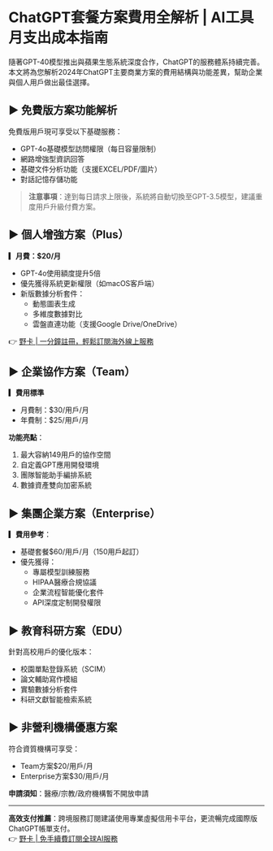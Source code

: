 # ChatGPT套餐方案費用全解析 | AI工具月支出成本指南

隨著GPT-40模型推出與蘋果生態系統深度合作，ChatGPT的服務體系持續完善。本文將為您解析2024年ChatGPT主要商業方案的費用結構與功能差異，幫助企業與個人用戶做出最佳選擇。

## ▶ 免費版方案功能解析
免費版用戶現可享受以下基礎服務：
- GPT-4o基礎模型訪問權限（每日容量限制）
- 網路增強型資訊回答
- 基礎文件分析功能（支援EXCEL/PDF/圖片）
- 對話記憶存儲功能

>**注意事項**：達到每日請求上限後，系統將自動切換至GPT-3.5模型，建議重度用戶升級付費方案。

## ▶ 個人增強方案（Plus）
**▎月費：$20/月**
- GPT-4o使用額度提升5倍
- 優先獲得系統更新權限（如macOS客戶端）
- 新版數據分析套件：
  - 動態圖表生成
  - 多維度數據對比
  - 雲盤直連功能（支援Google Drive/OneDrive）

👉 [野卡 | 一分鐘註冊，輕鬆訂閱海外線上服務](https://bbtdd.com/yeka)

## ▶ 企業協作方案（Team）
**▎費用標準**  
- 月費制：$30/用戶/月  
- 年費制：$25/用戶/月 

**功能亮點**：
1. 最大容納149用戶的協作空間
2. 自定義GPT應用開發環境
3. 團隊智能助手編排系統
4. 數據資產雙向加密系統

## ▶ 集團企業方案（Enterprise） 
**▎費用參考**：  
- 基礎套餐$60/用戶/月（150用戶起訂） 
- 優先獲得：
  - 專屬模型訓練服務
  - HIPAA醫療合規協議
  - 企業流程智能優化套件
  - API深度定制開發權限

## ▶ 教育科研方案（EDU）
針對高校用戶的優化版本：
- 校園單點登錄系統（SCIM）
- 論文輔助寫作模組
- 實驗數據分析套件
- 科研文獻智能檢索系統

## ▶ 非營利機構優惠方案
符合資質機構可享受：
- Team方案$20/用戶/月 
- Enterprise方案$30/用戶/月 

**申請須知**：醫療/宗教/政府機構暫不開放申請

---

**高效支付推薦**：跨境服務訂閱建議使用專業虛擬信用卡平台，更流暢完成國際版ChatGPT帳單支付。  
👉 [野卡 | 免手續費訂閱全球AI服務](https://bbtdd.com/yeka)